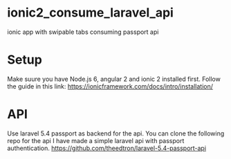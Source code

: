 # ionic2_consume_laravel_api
ionic app with swipable tabs consuming passport api

# Setup
Make suure you have Node.js 6, angular 2 and ionic 2 installed first. Follow the guide in this link: https://ionicframework.com/docs/intro/installation/

# API
Use laravel 5.4 passport as backend for the api. You can clone the following repo for the api I have made a simple laravel api with passport authentication.
https://github.com/theedtron/laravel-5.4-passport-api

